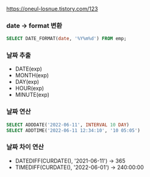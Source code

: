 https://oneul-losnue.tistory.com/123
### date -> format 변환
```sql
SELECT DATE_FORMAT(date, '%Y%m%d') FROM emp;
```
### 날짜 추출
- DATE(exp)
- MONTH(exp)
- DAY(exp)
- HOUR(exp)
- MINUTE(exp)
### 날짜 연산
```sql
SELECT ADDDATE('2022-06-11', INTERVAL 10 DAY)
SELECT ADDTIME('2022-06-11 12:34:10', '10 05:05')
```
### 날짜 차이 연산
- DATEDIFF(CURDATE(), '2021-06-11') -> 365
- TIMEDIFF(CURDATE(), '2022-06-01') -> 240:00:00


